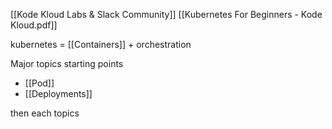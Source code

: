 [[Kode Kloud Labs & Slack Community]]
[[Kubernetes For Beginners - Kode Kloud.pdf]]



kubernetes = [[Containers]] + orchestration


Major topics starting points

- [[Pod]]
- [[Deployments]]


then each topics